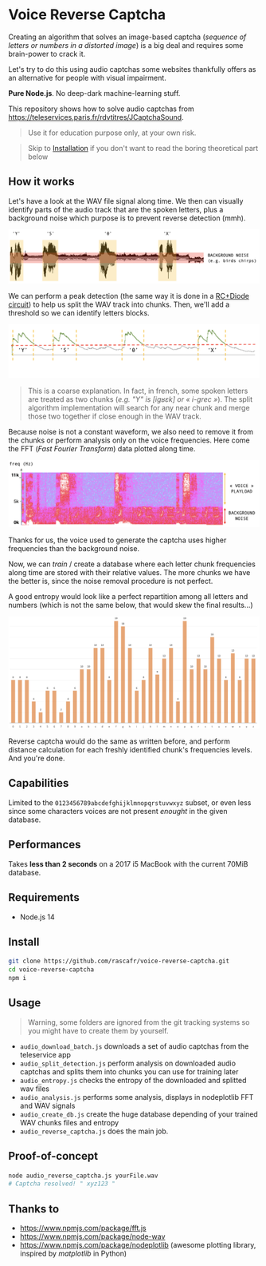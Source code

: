 # Voice Reverse Captcha

Creating an algorithm that solves an image-based captcha (*sequence of letters or numbers in a distorted image*) is a big deal and requires some brain-power to crack it.

Let's try to do this using audio captchas some websites thankfully offers as an alternative for people with visual impairment.

**Pure Node.js**. No deep-dark machine-learning stuff.

This repository shows how to solve audio captchas from https://teleservices.paris.fr/rdvtitres/JCaptchaSound.

> Use it for education purpose only, at your own risk.

> Skip to [Installation](#install) if you don't want to read the boring theoretical part below

## How it works

Let's have a look at the WAV file signal along time.
We then can visually identify parts of the audio track that are the spoken letters, plus a background noise which purpose is to prevent reverse detection (mmh).

![./training_stats](./docs/audio_wav_parts.png)

We can perform a peak detection (the same way it is done in a [RC+Diode circuit](https://www.allaboutcircuits.com/textbook/semiconductors/chpt-3/peak-detector/)) to help us split the WAV track into chunks. Then, we'll add a threshold so we can identify letters blocks.

![./training_stats](./docs/audio_wav_peak-thr.png)

> This is a coarse explanation. In fact, in french, some spoken letters are treated as two chunks (*e.g. "Y" is [igʁɛk] or « i-grec »*). The split algorithm implementation will search for any near chunk and merge those two together if close enough in the WAV track.

Because noise is not a constant waveform, we also need to remove it from the chunks or perform analysis only on the voice frequencies. Here come the FFT (*Fast Fourier Transform*) data plotted along time.

![./training_stats](./docs/audio_track_fft.png)

Thanks for us, the voice used to generate the captcha uses higher frequencies than the background noise.

Now, we can *train* / create a database where each letter chunk frequencies along time are stored with their relative values. The more chunks we have the better is, since the noise removal procedure is not perfect.

A good entropy would look like a perfect repartition among all letters and numbers (which is not the same below, that would skew the final results...)

![./training_stats](./docs/training_stats.png)

Reverse captcha would do the same as written before, and perform distance calculation for each freshly identified chunk's frequencies levels. And you're done.

## Capabilities

Limited to the `0123456789abcdefghijklmnopqrstuvwxyz` subset, or even less since some characters voices are not present *enought* in the given database.

## Performances

Takes **less than 2 seconds** on a 2017 i5 MacBook with the current 70MiB database.

## Requirements

- Node.js 14

## Install

```bash
git clone https://github.com/rascafr/voice-reverse-captcha.git
cd voice-reverse-captcha
npm i
```

## Usage

> Warning, some folders are ignored from the git tracking systems so you might have to create them by yourself.

- `audio_download_batch.js` downloads a set of audio captchas from the teleservice app
- `audio_split_detection.js` perform analysis on downloaded audio captchas and splits them into chunks you can use for training later
- `audio_entropy.js` checks the entropy of the downloaded and splitted wav files
- `audio_analysis.js` performs some analysis, displays in nodeplotlib FFT and WAV signals
- `audio_create_db.js` create the huge database depending of your trained WAV chunks files and entropy
- `audio_reverse_captcha.js` does the main job.

## Proof-of-concept

```bash
node audio_reverse_captcha.js yourFile.wav
# Captcha resolved! " xyz123 "
```

## Thanks to

- https://www.npmjs.com/package/fft.js
- https://www.npmjs.com/package/node-wav
- https://www.npmjs.com/package/nodeplotlib (awesome plotting library, inspired by *matplotlib* in Python)